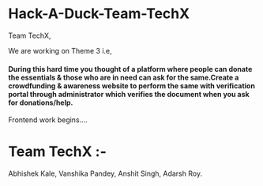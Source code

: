 # Hack-A-Duck-Team-TechX
Team TechX,

We are working on Theme 3 i.e,
#### During this hard time you thought of a platform where people can donate the essentials & those who are in need can ask for the same.Create a crowdfunding & awareness website to perform the same with verification portal through administrator which verifies the document when you ask for donations/help.

Frontend work begins....
# Team TechX :-
Abhishek Kale,
Vanshika Pandey,
Anshit Singh,
Adarsh Roy.
